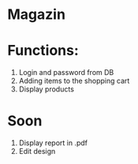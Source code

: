 # Magazin
# Functions:
1. Login and password from DВ
2. Adding items to the shopping cart
3. Display products

# Soon
1. Display report in .pdf
2. Edit design
